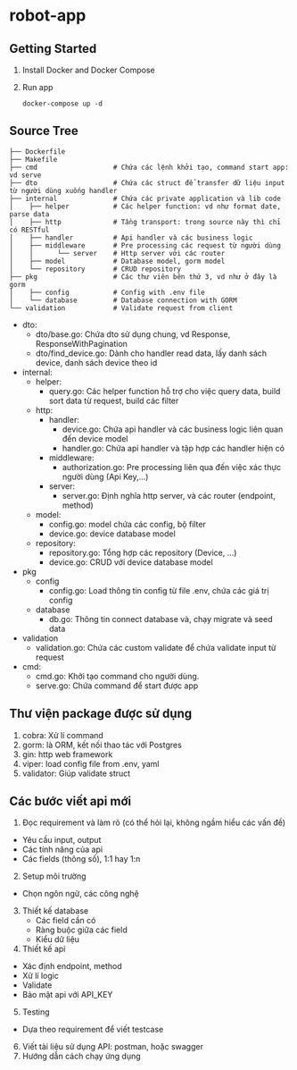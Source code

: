 # robot-app

## Getting Started

1. Install Docker and Docker Compose

2. Run app
    ```base
    docker-compose up -d
    ```
   

## Source Tree

```base
├── Dockerfile
├── Makefile
├── cmd                   # Chứa các lệnh khởi tạo, command start app: vd serve
├── dto                   # Chứa các struct để transfer dữ liệu input từ người dùng xuống handler
├── internal              # Chứa các private application và lib code
│    ├── helper           # Các helper function: vd như format date, parse data
│    ├── http             # Tầng transport: trong source này thì chỉ có RESTful
│    ├── handler          # Api handler và các business logic
│    ├── middleware       # Pre processing các request từ người dùng
│    │      └── server    # Http server với các router       
│    ├── model            # Database model, gorm model
│    └── repository       # CRUD repository
├── pkg                   # Các thư viên bên thứ 3, vd như ở đây là gorm
│    ├── config           # Config with .env file
│    └── database         # Database connection with GORM
└── validation            # Validate request from client
```
- dto:
  - dto/base.go: Chứa dto sử dụng chung, vd Response, ResponseWithPagination
  - dto/find_device.go: Dành cho handler read data, lấy danh sách device, danh sách device theo id
- internal:
  - helper:
    - query.go: Các helper function hỗ trợ cho việc query data, build sort data từ request, build các filter
  - http:
    - handler:
      - device.go: Chứa api handler và các business logic liên quan đến device model
      - handler.go: Chứa api handler và tập hợp các handler hiện có
    - middleware:
      - authorization.go: Pre processing liên qua đến việc xác thực người dùng (Api Key,...)
    - server:
      - server.go: Định nghĩa http server, và các router (endpoint, method)
  - model:
    - config.go: model chứa các config, bộ filter 
    - device.go: device database model
  - repository:
    - repository.go: Tổng hợp các repository (Device, ...)
    - device.go: CRUD với device database model
- pkg
  - config
    - config.go: Load thông tin config từ file .env, chứa các giá trị config
  - database
    - db.go: Thông tin connect database và, chạy migrate và seed data
- validation
  - validation.go: Chứa các custom validate để chứa validate input từ request
- cmd:
  - cmd.go: Khởi tạo command cho người dùng.
  - serve.go: Chứa command để start được app

## Thư viện package được sử dụng
1. cobra: Xử lí command
2. gorm: là ORM, kết nối thao tác với Postgres
3. gin: http web framework
4. viper: load config file from .env, yaml
5. validator: Giúp validate struct


## Các bước viết api mới
1. Đọc requirement và làm rõ (có thể hỏi lại, không ngầm hiểu các vấn đề)
  - Yêu cầu input, output
  - Các tính năng của api
  - Các fields (thông số), 1:1 hay 1:n
2. Setup môi trường
  - Chọn ngôn ngữ, các công nghệ
3. Thiết kế database
   - Các field cần có
   - Ràng buộc giữa các field
   - Kiểu dữ liệu
4. Thiết kế api
  - Xác định endpoint, method
  - Xử lí logic
  - Validate
  - Bảo mật api với API_KEY
5. Testing
  - Dựa theo requirement để viết testcase
6. Viết tài liệu sử dụng API: postman, hoặc swagger
7. Hướng dẫn cách chạy ứng dụng